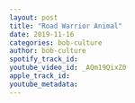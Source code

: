 ```yaml
---
layout: post
title: "Road Warrior Animal"
date: 2019-11-16
categories: bob-culture
author: bob-culture
spotify_track_id: 
youtube_video_id: _AQm19QixZ0
apple_track_id: 
youtube_metadata: 
---
```

